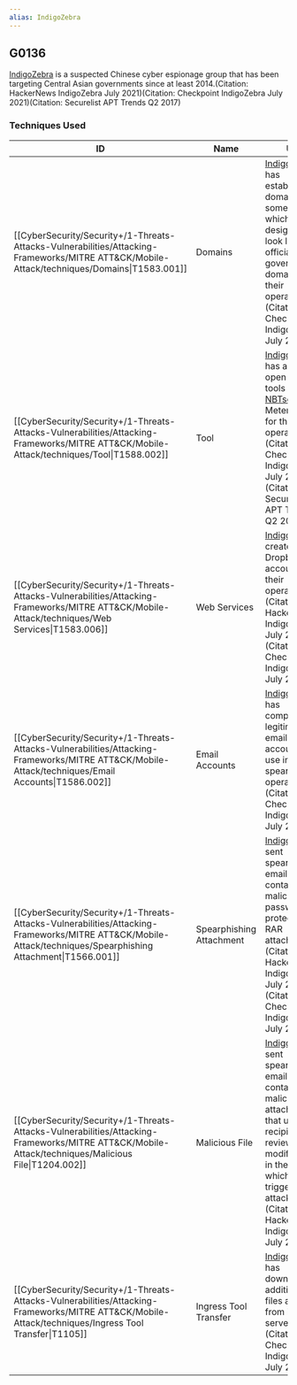 ```yaml
---
alias: IndigoZebra
---
```


## G0136

[IndigoZebra](https://attack.mitre.org/groups/G0136) is a suspected Chinese cyber espionage group that has been targeting Central Asian governments since at least 2014.(Citation: HackerNews IndigoZebra July 2021)(Citation: Checkpoint IndigoZebra July 2021)(Citation: Securelist APT Trends Q2 2017)


### Techniques Used

| ID | Name | Use |
| --- | --- | --- |
| [[CyberSecurity/Security+/1-Threats-Attacks-Vulnerabilities/Attacking-Frameworks/MITRE ATT&CK/Mobile-Attack/techniques/Domains\|T1583.001]] | Domains | [IndigoZebra](https://attack.mitre.org/groups/G0136) has established domains, some of which were designed to look like official government domains, for their operations.(Citation: Checkpoint IndigoZebra July 2021) |
| [[CyberSecurity/Security+/1-Threats-Attacks-Vulnerabilities/Attacking-Frameworks/MITRE ATT&CK/Mobile-Attack/techniques/Tool\|T1588.002]] | Tool | [IndigoZebra](https://attack.mitre.org/groups/G0136) has acquired open source tools such as [NBTscan](https://attack.mitre.org/software/S0590) and Meterpreter for their operations.(Citation: Checkpoint IndigoZebra July 2021)(Citation: Securelist APT Trends Q2 2017)  |
| [[CyberSecurity/Security+/1-Threats-Attacks-Vulnerabilities/Attacking-Frameworks/MITRE ATT&CK/Mobile-Attack/techniques/Web Services\|T1583.006]] | Web Services | [IndigoZebra](https://attack.mitre.org/groups/G0136) created Dropbox accounts for their operations.(Citation: HackerNews IndigoZebra July 2021)(Citation: Checkpoint IndigoZebra July 2021) |
| [[CyberSecurity/Security+/1-Threats-Attacks-Vulnerabilities/Attacking-Frameworks/MITRE ATT&CK/Mobile-Attack/techniques/Email Accounts\|T1586.002]] | Email Accounts | [IndigoZebra](https://attack.mitre.org/groups/G0136) has compromised legitimate email accounts to use in their spearphishing operations.(Citation: Checkpoint IndigoZebra July 2021) |
| [[CyberSecurity/Security+/1-Threats-Attacks-Vulnerabilities/Attacking-Frameworks/MITRE ATT&CK/Mobile-Attack/techniques/Spearphishing Attachment\|T1566.001]] | Spearphishing Attachment | [IndigoZebra](https://attack.mitre.org/groups/G0136) sent spearphishing emails containing malicious password-protected RAR attachments.(Citation: HackerNews IndigoZebra July 2021)(Citation: Checkpoint IndigoZebra July 2021) |
| [[CyberSecurity/Security+/1-Threats-Attacks-Vulnerabilities/Attacking-Frameworks/MITRE ATT&CK/Mobile-Attack/techniques/Malicious File\|T1204.002]] | Malicious File | [IndigoZebra](https://attack.mitre.org/groups/G0136) sent spearphishing emails containing malicious attachments that urged recipients to review modifications in the file which would trigger the attack.(Citation: HackerNews IndigoZebra July 2021) |
| [[CyberSecurity/Security+/1-Threats-Attacks-Vulnerabilities/Attacking-Frameworks/MITRE ATT&CK/Mobile-Attack/techniques/Ingress Tool Transfer\|T1105]] | Ingress Tool Transfer | [IndigoZebra](https://attack.mitre.org/groups/G0136) has downloaded additional files and tools from its C2 server.(Citation: Checkpoint IndigoZebra July 2021) |
